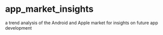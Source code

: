 # app_market_insights
a trend analysis of the Android and Apple market for insights on future app development
